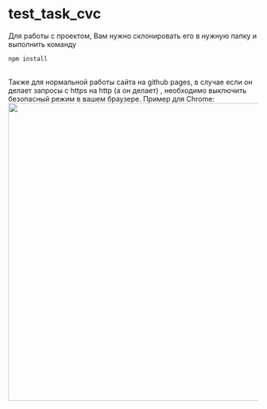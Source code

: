 # test_task_cvc

Для работы с проектом, Вам нужно склонировать его в нужную папку и выполнить команду
```
npm install
```
<br>
Также для нормальной работы сайта на github pages, в случае если он делает запросы с https на http (а он делает)
, необходимо выключить безопасный режим в вашем браузере.
Пример для Chrome:
<img src='https://i.stack.imgur.com/VgkNP.png' width='600px'>
